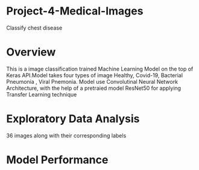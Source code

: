 # Project-4-Medical-Images
Classify chest disease 
# Overview 
This is a  image classification  trained Machine Learning Model on the top of Keras API.Model takes four types of image Healthy, Covid-19, Bacterial Pneumonia , Viral Pnemonia. Model use Convolutinal Neural Network Architecture, with the help of a pretraied model ResNet50 for applying Transfer Learning technique

# Exploratory  Data Analysis
36 images along with their corresponding labels

# Model Performance
